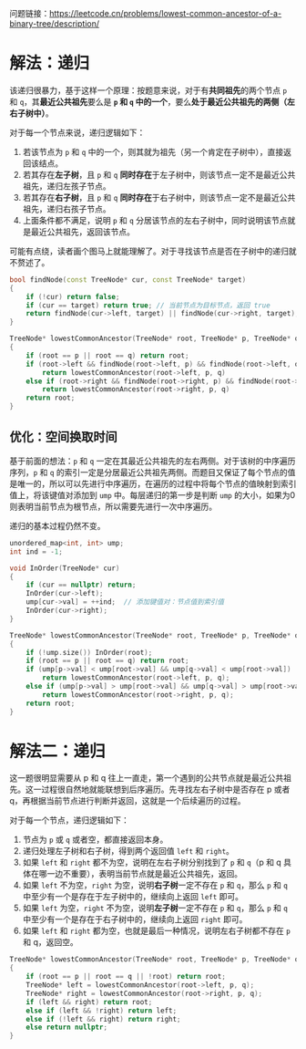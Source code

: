 问题链接：https://leetcode.cn/problems/lowest-common-ancestor-of-a-binary-tree/description/

# 解法：递归

该递归很暴力，基于这样一个原理：按题意来说，对于有**共同祖先**的两个节点 `p` 和 `q`，其**最近公共祖先**要么是 **`p` 和 `q` 中的一个**，要么**处于最近公共祖先的两侧（左右子树中）**。

对于每一个节点来说，递归逻辑如下：
1. 若该节点为 `p` 和 `q` 中的一个，则其就为祖先（另一个肯定在子树中），直接返回该结点。
2. 若其存在**左子树**，且 `p` 和 `q` **同时存在**于左子树中，则该节点一定不是最近公共祖先，递归左孩子节点。
3. 若其存在**右子树**，且 `p` 和 `q` **同时存在**于右子树中，则该节点一定不是最近公共祖先，递归右孩子节点。
4. 上面条件都不满足，说明 `p` 和 `q` 分居该节点的左右子树中，同时说明该节点就是最近公共祖先，返回该节点。

可能有点绕，读者画个图马上就能理解了。对于寻找该节点是否在子树中的递归就不赘述了。

```cpp
bool findNode(const TreeNode* cur, const TreeNode* target)
{
    if (!cur) return false;
    if (cur == target) return true;	// 当前节点为目标节点，返回 true
    return findNode(cur->left, target) || findNode(cur->right, target);	// 前往左子树和右子树中寻找是否存在目标节点
}

TreeNode* lowestCommonAncestor(TreeNode* root, TreeNode* p, TreeNode* q)
{
    if (root == p || root == q) return root;
    if (root->left && findNode(root->left, p) && findNode(root->left, q))
        return lowestCommonAncestor(root->left, p, q)
    else if (root->right && findNode(root->right, p) && findNode(root->right, q))
        return lowestCommonAncestor(root->right, p, q)
    return root;
}
```

## 优化：空间换取时间

基于前面的想法：`p` 和 `q` 一定在其最近公共祖先的左右两侧。对于该树的中序遍历序列，`p` 和 `q` 的索引一定是分居最近公共祖先两侧。而题目又保证了每个节点的值是唯一的，所以可以先进行中序遍历，在遍历的过程中将每个节点的值映射到索引值上，将该键值对添加到 `ump` 中。每层递归的第一步是判断 `ump` 的大小，如果为0则表明当前节点为根节点，所以需要先进行一次中序遍历。

递归的基本过程仍然不变。

```cpp
unordered_map<int, int> ump;
int ind = -1;

void InOrder(TreeNode* cur)
{
    if (cur == nullptr) return;
    InOrder(cur->left);
    ump[cur->val] = ++ind;  // 添加键值对：节点值到索引值
    InOrder(cur->right);
}

TreeNode* lowestCommonAncestor(TreeNode* root, TreeNode* p, TreeNode* q)
{
    if (!ump.size()) InOrder(root);
    if (root == p || root == q) return root;
    if (ump[p->val] < ump[root->val] && ump[q->val] < ump[root->val])
        return lowestCommonAncestor(root->left, p, q);
    else if (ump[p->val] > ump[root->val] && ump[q->val] > ump[root->val])
        return lowestCommonAncestor(root->right, p, q);      
    return root;
}
```

# 解法二：递归

这一题很明显需要从 p 和 q 往上一直走，第一个遇到的公共节点就是最近公共祖先。这一过程很自然地就能联想到后序遍历。先寻找左右子树中是否存在 p 或者 q，再根据当前节点进行判断并返回，这就是一个后续遍历的过程。

对于每一个节点，递归逻辑如下：
1. 节点为 `p` 或 `q` 或者空，都直接返回本身。
2. 递归处理左子树和右子树，得到两个返回值 `left` 和 `right`。
3. 如果 `left` 和 `right` 都不为空，说明在左右子树分别找到了 `p` 和 `q`（p 和 q 具体在哪一边不重要），表明当前节点就是最近公共祖先，返回。
4. 如果 `left` 不为空，`right` 为空，说明**右子树**一定不存在 `p` 和 `q`，那么 `p` 和 `q` 中至少有一个是存在于左子树中的，继续向上返回 `left` 即可。
5. 如果 `left` 为空，`right` 不为空，说明**左子树**一定不存在 `p` 和 `q`，那么 `p` 和 `q` 中至少有一个是存在于右子树中的，继续向上返回 `right` 即可。
6. 如果 `left` 和 `right` 都为空，也就是最后一种情况，说明左右子树都不存在 `p` 和 q，返回空。

```cpp
TreeNode* lowestCommonAncestor(TreeNode* root, TreeNode* p, TreeNode* q)
{
    if (root == p || root == q || !root) return root;
    TreeNode* left = lowestCommonAncestor(root->left, p, q);
    TreeNode* right = lowestCommonAncestor(root->right, p, q);
    if (left && right) return root;
    else if (left && !right) return left;
    else if (!left && right) return right;
    else return nullptr;
}
```
